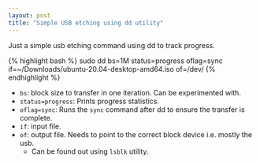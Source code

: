 ```yaml
---
layout: post
title: "Simple USB etching using dd utility"
---
```

Just a simple usb etching command using dd to track progress.

{% highlight bash %}
sudo dd bs=1M status=progress oflag=sync if=~/Downloads/ubuntu-20.04-desktop-amd64.iso of=/dev/<block-dev-for-usb>
{% endhighlight %}

- `bs`: block size to transfer in one iteration. Can be experimented with.
- `status=progress`: Prints progress statistics.
- `oflag=sync`: Runs the `sync` command after dd to ensure the transfer is complete.
- `if`: input file.
- `of`: output file. Needs to point to the correct block device i.e. mostly the usb.
	- Can be found out using `lsblk` utility.
